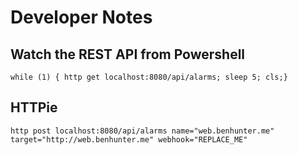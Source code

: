 # Developer Notes

## Watch the REST API from Powershell

`while (1) { http get localhost:8080/api/alarms; sleep 5; cls;}`

## HTTPie

`http post localhost:8080/api/alarms name="web.benhunter.me" target="http://web.benhunter.me" webhook="REPLACE_ME"`

